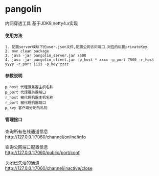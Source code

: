 # pangolin
内网穿透工具 基于JDK8,netty4.x实现

#### 使用方法

    1. 配置server模块下的user.json文件,配置公网访问端口,对应的私钥privateKey
    2. mvn clean package  
    3. java -jar pangolin_server.jar 7500  
    4. java -jar pangolin_client.jar -p_host * xxxx -p_port 7500 -r_host yyyy -r_port iiii -p_key zzzz

#### 参数说明  
    p_host 代理服务器主机名称  
    p_port 代理服务器端口  
    r_host 被代理机器主机名称  
    r_port 被代理机器端口  
    p_key 客户端分配的私钥


#### 管理接口  
查询所有在线通道信息  
http://127.0.0.1:7060/channel/online/info  

查询公网端口配置信息  
http://127.0.0.1:7060/public/port/conf  

关闭已失活的通道  
http://127.0.0.1:7060/channel/inactive/close
